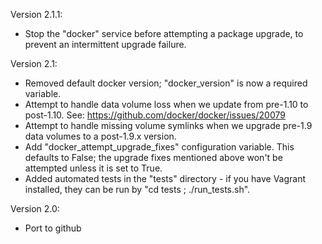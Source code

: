 Version 2.1.1:
 - Stop the "docker" service before attempting a package upgrade, to prevent an intermittent
   upgrade failure.

Version 2.1:
 - Removed default docker version; "docker_version" is now a required variable.
 - Attempt to handle data volume loss when we update from pre-1.10 to post-1.10.
   See: https://github.com/docker/docker/issues/20079
 - Attempt to handle missing volume symlinks when we upgrade pre-1.9 data volumes
   to a post-1.9.x version.
 - Add "docker_attempt_upgrade_fixes" configuration variable. This defaults to False;
   the upgrade fixes mentioned above won't be attempted unless it is set to True.
 - Added automated tests in the "tests" directory - if you have Vagrant installed, they
   can be run by "cd tests ; ./run_tests.sh".

Version 2.0:
  - Port to github
